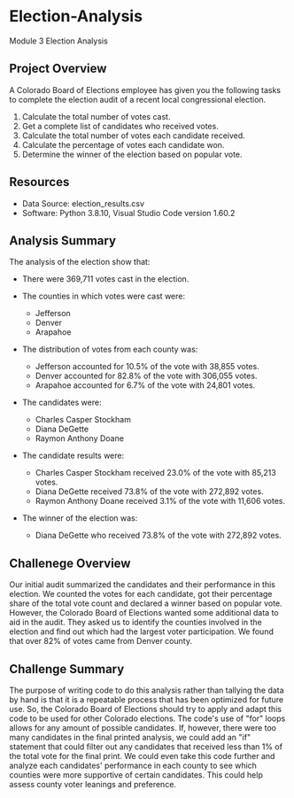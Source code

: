 # Election-Analysis
Module 3 Election Analysis 
## Project Overview
A Colorado Board of Elections employee has given you the following tasks to complete the election audit of a recent local congressional election.
  1. Calculate the total number of votes cast.
  2. Get a complete list of candidates who received votes.
  3. Calculate the total number of votes each candidate received.
  4. Calculate the percentage of votes each candidate won.
  5. Determine the winner of the election based on popular vote.

## Resources
- Data Source: election_results.csv
- Software: Python 3.8.10, Visual Studio Code version 1.60.2

## Analysis Summary
The analysis of the election show that:

- There were 369,711 votes cast in the election.

- The counties in which votes were cast were:
  - Jefferson
  - Denver
  - Arapahoe

- The distribution of votes from each county was:
  - Jefferson accounted for 10.5% of the vote with 38,855 votes.
  - Denver accounted for 82.8% of the vote with 306,055 votes.
  - Arapahoe accounted for 6.7% of the vote with 24,801 votes.

- The candidates were:
  - Charles Casper Stockham
  - Diana DeGette
  - Raymon Anthony Doane

- The candidate results were:
  - Charles Casper Stockham received 23.0% of the vote with 85,213 votes.
  - Diana DeGette received 73.8% of the vote with 272,892 votes.
  - Raymon Anthony Doane received 3.1% of the vote with 11,606 votes.

- The winner of the election was:
  - Diana DeGette who received 73.8% of the vote with 272,892 votes.

## Challenege Overview
Our initial audit summarized the candidates and their performance in this election. We counted the votes for each candidate, got their percentage share of the total vote count and declared a winner based on popular vote. However, the Colorado Board of Elections wanted some additional data to aid in the audit. They asked us to identify the counties involved in the election and find out which had the largest voter participation. We found that over 82% of votes came from Denver county. 

## Challenge Summary
The purpose of writing code to do this analysis rather than tallying the data by hand is that it is a repeatable process that has been optimized for future use. So, the Colorado Board of Elections should try to apply and adapt this code to be used for other Colorado elections. The code's use of "for" loops allows for any amount of possible candidates. If, however, there were too many candidates in the final printed analysis, we could add an "if" statement that could filter out any candidates that received less than 1% of the total vote for the final print. We could even take this code further and analyze each candidates' performance in each county to see which counties were more supportive of certain candidates. This could help assess county voter leanings and preference. 
